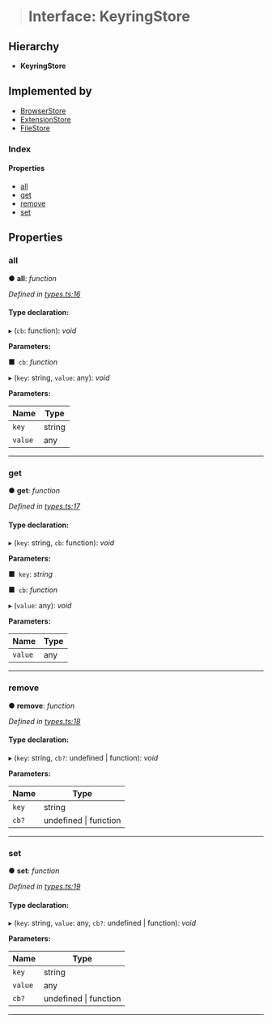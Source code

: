> # Interface: KeyringStore

## Hierarchy

* **KeyringStore**

## Implemented by

* [BrowserStore](../classes/_stores_browser_.browserstore.md)
* [ExtensionStore](../classes/_stores_extension_.extensionstore.md)
* [FileStore](../classes/_stores_file_.filestore.md)

### Index

#### Properties

* [all](_types_.keyringstore.md#all)
* [get](_types_.keyringstore.md#get)
* [remove](_types_.keyringstore.md#remove)
* [set](_types_.keyringstore.md#set)

## Properties

###  all

● **all**: *function*

*Defined in [types.ts:16](url)*

#### Type declaration:

▸ (`cb`: function): *void*

**Parameters:**

■` cb`: *function*

▸ (`key`: string, `value`: any): *void*

**Parameters:**

Name | Type |
------ | ------ |
`key` | string |
`value` | any |

___

###  get

● **get**: *function*

*Defined in [types.ts:17](url)*

#### Type declaration:

▸ (`key`: string, `cb`: function): *void*

**Parameters:**

■` key`: *string*

■` cb`: *function*

▸ (`value`: any): *void*

**Parameters:**

Name | Type |
------ | ------ |
`value` | any |

___

###  remove

● **remove**: *function*

*Defined in [types.ts:18](url)*

#### Type declaration:

▸ (`key`: string, `cb?`: undefined | function): *void*

**Parameters:**

Name | Type |
------ | ------ |
`key` | string |
`cb?` | undefined \| function |

___

###  set

● **set**: *function*

*Defined in [types.ts:19](url)*

#### Type declaration:

▸ (`key`: string, `value`: any, `cb?`: undefined | function): *void*

**Parameters:**

Name | Type |
------ | ------ |
`key` | string |
`value` | any |
`cb?` | undefined \| function |

___